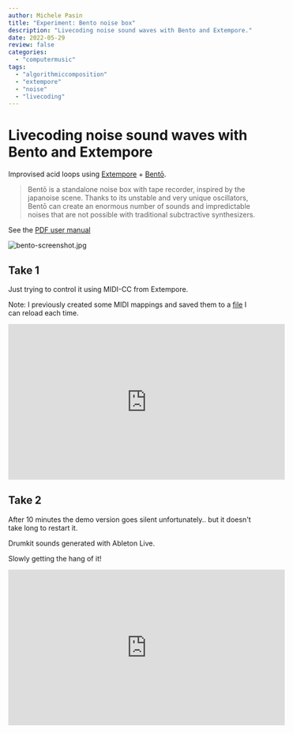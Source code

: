 ```yaml
---
author: Michele Pasin
title: "Experiment: Bento noise box"
description: "Livecoding noise sound waves with Bento and Extempore."
date: 2022-05-29
review: false
categories: 
  - "computermusic"
tags: 
  - "algorithmiccomposition"
  - "extempore"
  - "noise"
  - "livecoding"
---
```


# Livecoding noise sound waves with Bento and Extempore

 Improvised acid loops using [Extempore](https://extemporelang.github.io/) + [Bentō](https://www.giorgiosancristoforo.net/).

> Bentō is a standalone noise box with tape recorder, inspired by the japanoise scene. Thanks to its unstable and very unique oscillators, Bentō can create an enormous number of sounds and impredictable noises that are not possible with traditional subctractive synthesizers.

See the [PDF user manual](https://www.giorgiosancristoforo.net/downloads/Bento_User_Manual.pdf)

![bento-screenshot.jpg](/media/static/blog_img/bento-screenshot.jpg)

## Take 1

Just trying to control it using MIDI-CC from Extempore. 

Note: I previously created some MIDI mappings and saved them to a [file](https://github.com/lambdamusic/extempore-extensions/blob/main/init/init_bento.xtm) I can reload each time.

<iframe width="560" height="315" src="https://www.youtube.com/embed/P6Av_eLy_xw" title="YouTube video player" frameborder="0" allow="accelerometer; autoplay; clipboard-write; encrypted-media; gyroscope; picture-in-picture" allowfullscreen></iframe>

## Take 2

After 10 minutes the demo version goes silent unfortunately.. but it doesn't take long to restart it. 

Drumkit sounds generated with Ableton Live.

Slowly getting the hang of it!

<iframe width="560" height="315" src="https://www.youtube.com/embed/Prg-bmA9zDo" title="YouTube video player" frameborder="0" allow="accelerometer; autoplay; clipboard-write; encrypted-media; gyroscope; picture-in-picture" allowfullscreen></iframe>

